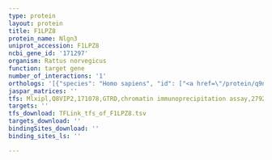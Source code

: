 ```yaml
---
type: protein
layout: protein
title: F1LPZ8
protein_name: Nlgn3
uniprot_accession: F1LPZ8
ncbi_gene_id: '171297'
organism: Rattus norvegicus
function: target gene
number_of_interactions: '1'
orthologs: '[{"species": "Homo sapiens", "id": ["<a href=\"/protein/q9nz94\">Q9NZ94</a>"]}, {"species": "Danio rerio", "id": ["<a href=\"/protein/a0a0r4ij74\">A0A0R4IJ74</a>"]}, {"species": "Mus musculus", "id": ["<a href=\"/protein/q8bym5\">Q8BYM5</a>"]}, {"species": "Caenorhabditis elegans", "id": ["G5EED7"]}, {"species": "Drosophila melanogaster", "id": ["<a href=\"/protein/q9vic6\">Q9VIC6</a>"]}]'
jaspar_matrices: ''
tfs: Mlxipl,Q8VIP2,171078,GTRD,chromatin immunoprecipitation assay,27924024%5Buid%5D,No
targets: ''
tfs_download: TFLink_tfs_of_F1LPZ8.tsv
targets_download: ''
bindingSites_download: ''
binding_sites_ls: ''

---
```

